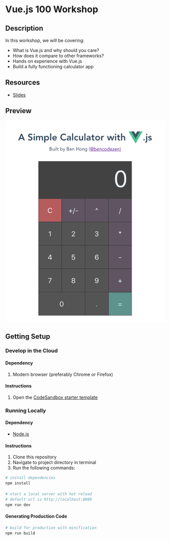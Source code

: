 # Vue.js 100 Workshop

## Description

In this workshop, we will be covering:

* What is Vue.js and why should you care?
* How does it compare to other frameworks?
* Hands on experience with Vue.js
* Build a fully functioning calculator app

## Resources

* [Slides](/vuejs-100.pdf)

## Preview

![Calculator App Preview](/preview.gif)

## Getting Setup

### Develop in the Cloud

#### Dependency

1.  Modern browser (preferably Chrome or Firefox)

#### Instructions

1.  Open the [CodeSandbox starter template](https://codesandbox.io/s/github/bencodezen/vuejs-100-workshop)

### Running Locally

#### Dependency

* [Node.js](https://nodejs.org/en/)

#### Instructions

1.  Clone this repository
2.  Navigate to project directory in terminal
3.  Run the following commands:

```bash
# install dependencies
npm install

# start a local server with hot reload
# default url is http://localhost:8080
npm run dev
```

#### Generating Production Code

```bash
# build for production with minification
npm run build
```
